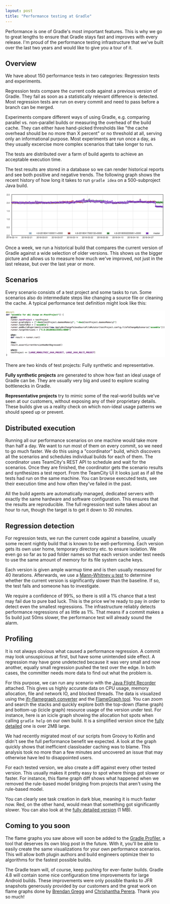```yaml
---
layout: post
title: "Performance testing at Gradle"
---
```


Performance is one of Gradle's most important features. This is why we go to great lengths to ensure that Gradle stays fast and improves with every release.
I'm proud of the performance testing infrastructure that we've built over the last two years and would like to give you a tour of it.

## Overview

We have about 150 performance tests in two categories: Regression tests and experiments.

Regression tests compare the current code against a previous version of Gradle.
They fail as soon as a statistically relevant difference is detected. 
Most regression tests are run on every commit and need to pass before a branch can be merged.

Experiments compare different ways of using Gradle, e.g. comparing parallel vs. non-parallel builds or measuring the overhead of the build cache. 
They can either have hand-picked thresholds like "the cache overhead should be no more than X percent" or no threshold at all, 
serving only an informational purpose. 
Most experiments are run once a day, as they usually excercise more complex scenarios that take longer to run.

The tests are distributed over a farm of build agents to achieve an acceptable execution time.

The test results are stored in a database so we can render historical reports and see both positive and negative trends.
The following graph shows the recent history of how long it takes to run `gradle idea` on a 500-subproject Java build.

![performance test history](/images/history-idea-large-java-project.png)

Once a week, we run a historical build that compares the current version of Gradle against a wide selection of older versions.
This shows us the bigger picture and allows us to measure how much we've improved, not just in the last release, but over the last year or more.

## Scenarios

Every scenario consists of a test project and some tasks to run. 
Some scenarios also do intermediate steps like changing a source file or cleaning the cache.
A typical performance test definition might look like this:

![performance test scenario](/images/performance-scenario-definition.png)

There are two kinds of test projects: Fully synthetic and representative. 

**Fully synthetic projects** are generated to show how fast an ideal usage of Gradle can be.
They are usually very big and used to explore scaling bottlenecks in Gradle.

**Representative projects** try to mimic some of the real-world builds we've seen at our customers,
without exposing any of their proprietary details.
These builds give us a reality check on which non-ideal usage patterns we should speed up or prevent.

## Distributed execution

Running all our performance scenarios on one machine would take more than half a day.
We want to run most of them on every commit, so we need to go much faster.
We do this using a "coordinator" build, which discovers all the scenarios and schedules individual builds for each of them.
The coordinator uses TeamCity's REST API to schedule and wait for the scenarios.
Once they are finished, the coordinator gets the scenario results and synthesizes a test report.
From the TeamCity UI it looks just as if all the tests had run on the same machine. 
You can browse executed tests, see their execution time and how often they've failed in the past.

All the build agents are automatically managed, dedicated servers with exactly the same hardware and software configuration.
This ensures that the results are reproducible. 
The full regression test suite takes about an hour to run, though the target is to get it down to 30 minutes.

## Regression detection

For regression tests, we run the current code against a baseline, usually some recent nightly build that is known to be well-performing.
Each version gets its own user home, temporary directory etc. to ensure isolation.
We even go so far as to pad folder names so that each version under test needs to use the same amount of memory for its file system cache keys.

Each version is given ample warmup time and is then usually measured for 40 iterations. 
Afterwards, we use a [Mann-Whitney u test](https://en.wikipedia.org/wiki/Mann%E2%80%93Whitney_U_test) to determine whether the current version is significantly slower than the baseline.
If so, the test fails and someone has to investigate. 

We require a confidence of 99%, so there is still a 1% chance that a test may fail due to pure bad luck.
This is the price we're ready to pay in order to detect even the smallest regressions.
The infrastructure reliably detects performance regressions of as little as 1%. 
That means if a commit makes a 5s build just 50ms slower, the performance test will already sound the alarm.

## Profiling

It is not always obvious what caused a performance regression.
A commit may look unsuspicious at first, but have some unintended side effect.
A regression may have gone undetected because it was very small and now another, equally small regression pushed the test over the edge.
In both cases, the committer needs more data to find out what the problem is.

For this purpose, we can run any scenario with the [Java Flight Recorder](http://www.oracle.com/technetwork/java/javaseproducts/mission-control/java-mission-control-1998576.html) attached.
This gives us highly accurate data on CPU usage, memory allocation, file and network IO, and blocked threads.
The data is visualized using the [jfr-flamegraph converter](https://github.com/chrishantha/jfr-flame-graph) 
and the [FlameGraph tool](https://github.com/brendangregg/FlameGraph).
You can zoom and search the stacks and quickly explore both the top-down (flame graph) and bottom-up (icicle graph) resource usage of the version under test.
For instance, here is an icicle graph showing the allocation hot spots when calling `gradle help` on our own build.
It is a simplified version since the [fully detailed](/images/icicles-kotlin-script-caching-detailed.svg) one is over 2MB large.

<p>
    <object data="/images/icicles-kotlin-script-caching-simple.svg" type="image/svg+xml"></object>
</p>

We had recently migrated most of our scripts from Groovy to Kotlin and didn't see the full performance benefit we expected.
A look at the graph quickly shows that inefficient classloader caching was to blame.
This analysis took no more than a few minutes and uncovered an issue that may otherwise have led to disappointed users.

For each tested version, we also create a diff against every other tested version. 
This usually makes it pretty easy to spot where things got slower or faster.
For instance, this flame graph diff shows what happened when we removed the rule-based model bridging from projects that aren't using the rule-based model.

<p>
    <object data="/images/diff-flamegraph-model-bridging-simple.svg" type="image/svg+xml"></object>
</p>

You can clearly see task creation in dark blue, meaning it is much faster now.
Red, on the other hand, would mean that something got significantly slower.
You can also look at the [fully detailed version](/images/diff-flamegraph-model-bridging-detailed.svg) (1 MB).

## Coming to you soon

The flame graphs you saw above will soon be added to the [Gradle Profiler](https://github.com/gradle/gradle-profiler), a tool that deserves its own blog post in the future.
With it, you'll be able to easily create the same visualizations for your own performance scenarios.
This will allow both plugin authors and build engineers optimize their to algorithms for the fastest possible builds.

The Gradle team will, of course, keep pushing for ever-faster builds. 
Gradle 4.8 will contain some nice configuration time improvements for large Android builds. 
These improvements were only possible thanks to JFR snapshots generously provided by our customers and the great work on flame graphs done by [Brendan Gregg](https://github.com/brendangregg) and [Chrishantha Perera](https://github.com/chrishantha). Thank you so much!